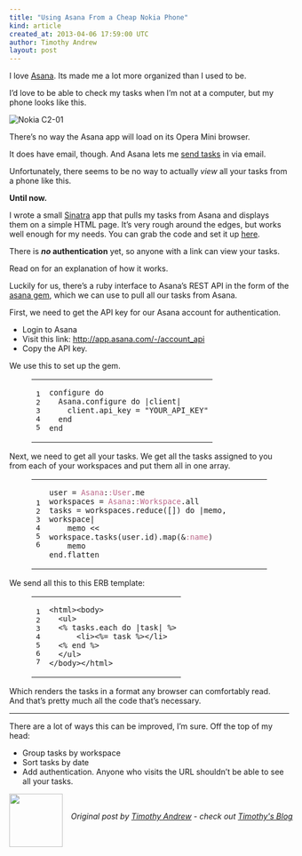 ```yaml
---
title: "Using Asana From a Cheap Nokia Phone"
kind: article
created_at: 2013-04-06 17:59:00 UTC
author: Timothy Andrew
layout: post
---
```

<p>I love <a href="http://asana.com/">Asana</a>. Its made me a lot more organized than I used to be.</p>

<p>I&#8217;d love to be able to check my tasks when I&#8217;m not at a computer, but my phone looks like this.</p>

<p><img src="http://blog.timothyandrew.net/images/c2-01.jpg" alt="Nokia C2-01" /></p>

<p>There&#8217;s no way the Asana app will load on its Opera Mini browser.</p>

<p>It does have email, though. And Asana lets me <a href="http://asana.com/guide/tags-email/email-basics">send tasks</a> in via email.</p>

<p>Unfortunately, there seems to be no way to actually <em>view</em> all your tasks from a phone like this.</p>

<p><strong>Until now.</strong></p>

<p>I wrote a small <a href="http://sinatrarb.com/">Sinatra</a> app that pulls my tasks from Asana and displays them on a simple HTML page. It&#8217;s very rough around the edges, but works well enough for my needs. You can grab the code and set it up <a href="http://github.com/timothyandrew/asana-light">here</a>.</p>

<p>There is <strong><em>no</em> authentication</strong> yet, so anyone with a link can view your tasks.</p>

<p>Read on for an explanation of how it works.</p>

<!-- more -->


<p>Luckily for us, there&#8217;s a ruby interface to Asana&#8217;s REST API in the form of the <a href="http://github.com/rbright/asana">asana gem</a>, which we can use to pull all our tasks from Asana.</p>

<p>First, we need to get the API key for our Asana account for authentication.</p>

<ul>
<li>Login to Asana</li>
<li>Visit this link: <a href="http://app.asana.com/-/account_api">http://app.asana.com/-/account_api</a></li>
<li>Copy the API key.</li>
</ul>


<p>We use this to set up the gem.</p>

<figure class='code'><figcaption><span></span></figcaption><div class="highlight"><table><tr><td class="gutter"><pre class="line-numbers"><span class='line-number'>1</span>
<span class='line-number'>2</span>
<span class='line-number'>3</span>
<span class='line-number'>4</span>
<span class='line-number'>5</span>
</pre></td><td class='code'><pre><code class='ruby'><span class='line'><span class="n">configure</span> <span class="k">do</span>
</span><span class='line'>  <span class="no">Asana</span><span class="o">.</span><span class="n">configure</span> <span class="k">do</span> <span class="o">|</span><span class="n">client</span><span class="o">|</span>
</span><span class='line'>    <span class="n">client</span><span class="o">.</span><span class="n">api_key</span> <span class="o">=</span> <span class="s2">&quot;YOUR_API_KEY&quot;</span>
</span><span class='line'>  <span class="k">end</span>
</span><span class='line'><span class="k">end</span>
</span></code></pre></td></tr></table></div></figure>


<p>Next, we need to get all your tasks. We get all the tasks assigned to you from each of your workspaces and put them all in one array.</p>

<figure class='code'><figcaption><span></span></figcaption><div class="highlight"><table><tr><td class="gutter"><pre class="line-numbers"><span class='line-number'>1</span>
<span class='line-number'>2</span>
<span class='line-number'>3</span>
<span class='line-number'>4</span>
<span class='line-number'>5</span>
<span class='line-number'>6</span>
</pre></td><td class='code'><pre><code class='ruby'><span class='line'><span class="n">user</span> <span class="o">=</span> <span class="ss">Asana</span><span class="p">:</span><span class="ss">:User</span><span class="o">.</span><span class="n">me</span>
</span><span class='line'><span class="n">workspaces</span> <span class="o">=</span> <span class="ss">Asana</span><span class="p">:</span><span class="ss">:Workspace</span><span class="o">.</span><span class="n">all</span>
</span><span class='line'><span class="n">tasks</span> <span class="o">=</span> <span class="n">workspaces</span><span class="o">.</span><span class="n">reduce</span><span class="p">(</span><span class="o">[]</span><span class="p">)</span> <span class="k">do</span> <span class="o">|</span><span class="n">memo</span><span class="p">,</span> <span class="n">workspace</span><span class="o">|</span>
</span><span class='line'>    <span class="n">memo</span> <span class="o">&lt;&lt;</span> <span class="n">workspace</span><span class="o">.</span><span class="n">tasks</span><span class="p">(</span><span class="n">user</span><span class="o">.</span><span class="n">id</span><span class="p">)</span><span class="o">.</span><span class="n">map</span><span class="p">(</span><span class="o">&amp;</span><span class="ss">:name</span><span class="p">)</span>
</span><span class='line'>    <span class="n">memo</span>
</span><span class='line'><span class="k">end</span><span class="o">.</span><span class="n">flatten</span>
</span></code></pre></td></tr></table></div></figure>


<p>We send all this to this ERB template:</p>

<figure class='code'><figcaption><span></span></figcaption><div class="highlight"><table><tr><td class="gutter"><pre class="line-numbers"><span class='line-number'>1</span>
<span class='line-number'>2</span>
<span class='line-number'>3</span>
<span class='line-number'>4</span>
<span class='line-number'>5</span>
<span class='line-number'>6</span>
<span class='line-number'>7</span>
</pre></td><td class='code'><pre><code class='erb'><span class='line'><span class="x">&lt;html&gt;&lt;body&gt;</span>
</span><span class='line'><span class="x">  &lt;ul&gt;</span>
</span><span class='line'><span class="x">  </span><span class="cp">&lt;%</span> <span class="n">tasks</span><span class="o">.</span><span class="n">each</span> <span class="k">do</span> <span class="o">|</span><span class="n">task</span><span class="o">|</span> <span class="cp">%&gt;</span><span class="x"></span>
</span><span class='line'><span class="x">      &lt;li&gt;</span><span class="cp">&lt;%=</span> <span class="n">task</span> <span class="cp">%&gt;</span><span class="x">&lt;/li&gt;</span>
</span><span class='line'><span class="x">  </span><span class="cp">&lt;%</span> <span class="k">end</span> <span class="cp">%&gt;</span><span class="x"></span>
</span><span class='line'><span class="x">  &lt;/ul&gt;</span>
</span><span class='line'><span class="x">&lt;/body&gt;&lt;/html&gt;</span>
</span></code></pre></td></tr></table></div></figure>


<p>Which renders the tasks in a format any browser can comfortably read.<br/>
And that&#8217;s pretty much all the code that&#8217;s necessary.</p>

<hr />

<p>There are a lot of ways this can be improved, I&#8217;m sure. Off the top of my head:</p>

<ul>
<li>Group tasks by workspace</li>
<li>Sort tasks by date</li>
<li>Add authentication. Anyone who visits the URL shouldn&#8217;t be able to see all your tasks.</li>
</ul><div class="author">
  <img src="http://nilenso.com/people/timothy-200.png" style="width: 96px; height: 96;">
  <span style="position: absolute; padding: 32px 15px;">
    <i>Original post by <a href="http://twitter.com/">Timothy Andrew</a> - check out <a href="http://blog.timothyandrew.net/">Timothy's Blog</a></i>
  </span>
</div>
